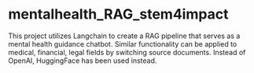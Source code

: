 # mentalhealth_RAG_stem4impact
This project utilizes Langchain to create a RAG pipeline that serves as a mental health guidance chatbot. Similar functionality can be applied to medical, financial, legal fields by switching source documents. Instead of OpenAI, HuggingFace has been used instead.
